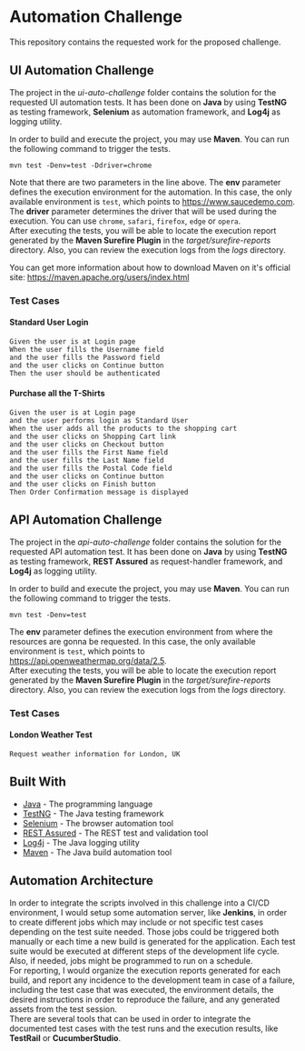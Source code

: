 # Automation Challenge

This repository contains the requested work for the proposed challenge.

## UI Automation Challenge

The project in the _ui-auto-challenge_ folder contains the solution for the requested UI automation tests. It has been done on **Java** by using **TestNG** as testing framework, **Selenium** as automation framework, and **Log4j** as logging utility.

In order to build and execute the project, you may use **Maven**. You can run the following command to trigger the tests.

`mvn test -Denv=test -Ddriver=chrome`

Note that there are two parameters in the line above. The **env** parameter defines the execution environment for the automation. In this case, the only available environment is `test`, which points to https://www.saucedemo.com. The **driver** parameter determines the driver that will be used during the execution. You can use `chrome`, `safari`, `firefox`, `edge` or `opera`.  
After executing the tests, you will be able to locate the execution report generated by the **Maven Surefire Plugin** in the _target/surefire-reports_ directory. Also, you can review the execution logs from the _logs_ directory.

You can get more information about how to download Maven on it's official site: https://maven.apache.org/users/index.html

### Test Cases

#### Standard User Login

```
Given the user is at Login page
When the user fills the Username field
and the user fills the Password field
and the user clicks on Continue button
Then the user should be authenticated
```

#### Purchase all the T-Shirts

```
Given the user is at Login page
and the user performs login as Standard User
When the user adds all the products to the shopping cart
and the user clicks on Shopping Cart link
and the user clicks on Checkout button
and the user fills the First Name field
and the user fills the Last Name field
and the user fills the Postal Code field
and the user clicks on Continue button
and the user clicks on Finish button
Then Order Confirmation message is displayed
```

## API Automation Challenge

The project in the _api-auto-challenge_ folder contains the solution for the requested API automation test. It has been done on **Java** by using **TestNG** as testing framework, **REST Assured** as request-handler framework, and **Log4j** as logging utility.

In order to build and execute the project, you may use **Maven**. You can run the following command to trigger the tests.

`mvn test -Denv=test`

The **env** parameter defines the execution environment from where the resources are gonna be requested. In this case, the only available environment is `test`, which points to https://api.openweathermap.org/data/2.5.  
After executing the tests, you will be able to locate the execution report generated by the **Maven Surefire Plugin** in the _target/surefire-reports_ directory. Also, you can review the execution logs from the _logs_ directory.

### Test Cases

#### London Weather Test

```
Request weather information for London, UK
```

## Built With
- [Java](https://www.java.com/) - The programming language
- [TestNG](https://testng.org/) - The Java testing framework
- [Selenium](https://www.selenium.dev/) - The browser automation tool
- [REST Assured](https://rest-assured.io/) - The REST test and validation tool
- [Log4j](https://logging.apache.org/log4j) - The Java logging utility
- [Maven](https://maven.apache.org/) - The Java build automation tool

## Automation Architecture
In order to integrate the scripts involved in this challenge into a CI/CD environment, I would setup some automation server, like **Jenkins**, in order to create different jobs which may include or not specific test cases depending on the test suite needed. Those jobs could be triggered both manually or each time a new build is generated for the application. Each test suite would be executed at different steps of the development life cycle.  
Also, if needed, jobs might be programmed to run on a schedule.  
For reporting, I would organize the execution reports generated for each build, and report any incidence to the development team in case of a failure, including the test case that was executed, the environment details, the desired instructions in order to reproduce the failure, and any generated assets from the test session.  
There are several tools that can be used in order to integrate the documented test cases with the test runs and the execution results, like **TestRail** or **CucumberStudio**.
